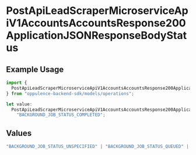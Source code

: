 # PostApiLeadScraperMicroserviceApiV1AccountsAccountsResponse200ApplicationJSONResponseBodyStatus

## Example Usage

```typescript
import {
  PostApiLeadScraperMicroserviceApiV1AccountsAccountsResponse200ApplicationJSONResponseBodyStatus,
} from "oppulence-backend-sdk/models/operations";

let value:
  PostApiLeadScraperMicroserviceApiV1AccountsAccountsResponse200ApplicationJSONResponseBodyStatus =
    "BACKGROUND_JOB_STATUS_COMPLETED";
```

## Values

```typescript
"BACKGROUND_JOB_STATUS_UNSPECIFIED" | "BACKGROUND_JOB_STATUS_QUEUED" | "BACKGROUND_JOB_STATUS_IN_PROGRESS" | "BACKGROUND_JOB_STATUS_COMPLETED" | "BACKGROUND_JOB_STATUS_FAILED" | "BACKGROUND_JOB_STATUS_CANCELLED" | "BACKGROUND_JOB_STATUS_TIMED_OUT"
```
